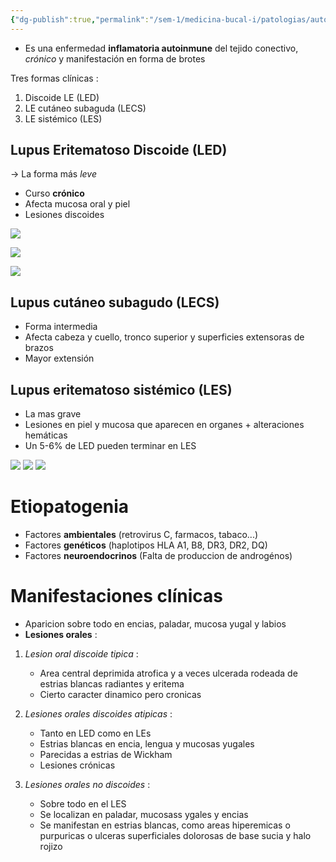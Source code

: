 ```yaml
---
{"dg-publish":true,"permalink":"/sem-1/medicina-bucal-i/patologias/autoinmunes/lupus-eritematoso/"}
---
```


- Es una enfermedad **inflamatoria autoinmune** del tejido conectivo, *crónico* y manifestación en forma de brotes

Tres formas clínicas :
1. Discoide LE (LED)
2. LE cutáneo subaguda (LECS)
3. LE sistémico (LES)

## Lupus Eritematoso Discoide (LED)

-> La forma más *leve*
- Curso **crónico**
- Afecta mucosa oral y piel
- Lesiones discoides

![](https://www.uv.es/medicina-oral/Docencia/atlas/lupus/lup11.jpg)

![](https://www.uv.es/medicina-oral/Docencia/atlas/lupus/lup7.jpg)

![](https://www.uv.es/medicina-oral/Docencia/atlas/lupus/lup6.jpg)
## Lupus cutáneo subagudo (LECS)

- Forma intermedia
- Afecta cabeza y cuello, tronco superior y superficies extensoras de brazos
- Mayor extensión


## Lupus eritematoso sistémico (LES)

- La mas grave
- Lesiones en piel y mucosa que aparecen en organes + alteraciones hemáticas
- Un 5-6% de LED pueden terminar en LES


![](https://www.uv.es/medicina-oral/Docencia/atlas/lupus/lup2.jpg)
![](https://www.uv.es/medicina-oral/Docencia/atlas/lupus/lup1.jpg)
![](https://www.uv.es/medicina-oral/Docencia/atlas/lupus/lup12.jpg)


# Etiopatogenia

- Factores **ambientales** (retrovirus C, farmacos, tabaco...)
- Factores **genéticos** (haplotipos HLA A1, B8, DR3, DR2, DQ)
- Factores **neuroendocrinos** (Falta de produccion de androgénos)

# Manifestaciones clínicas

- Aparicion sobre todo en encias, paladar, mucosa yugal y labios
- **Lesiones orales** : 

1. *Lesion oral discoide tipica* : 
	- Area central deprimida atrofica y a veces ulcerada rodeada de estrias blancas radiantes y eritema 
	- Cierto caracter dinamico pero cronicas

2. *Lesiones orales discoides atipicas* : 
	- Tanto en LED como en LEs
	- Estrias blancas en encia, lengua y mucosas yugales
	- Parecidas a estrias de Wickham
	- Lesiones crónicas

3. *Lesiones orales no discoides* : 
	- Sobre todo en el LES
	- Se localizan en paladar, mucosass ygales y encias
	- Se manifestan en estrias blancas, como areas hiperemicas o purpuricas o ulceras superficiales dolorosas de base sucia y halo rojizo